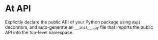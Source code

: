 # At API
Explicitly declare the public API of your Python package using `@api` decorators, and auto-generate an `__init__.py` file that imports the public API into the top-level namespace.
